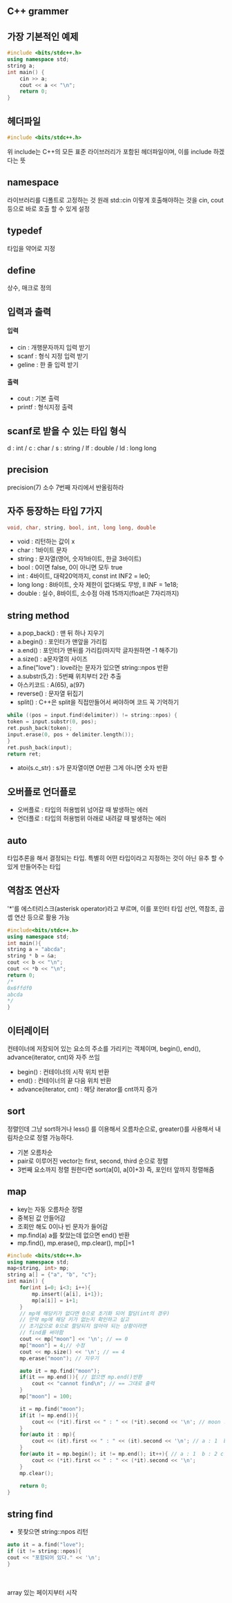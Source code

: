 ## C++ grammer

## 가장 기본적인 예제
```C++
#include <bits/stdc++.h>
using namespace std;
string a;
int main() {
    cin >> a;
    cout << a << "\n";
    return 0;
}
```

## 헤더파일
```C++
#include <bits/stdc++.h>
```
위 include는 C++의 모든 표준 라이브러리가 포함된 헤더파일이며, 이를 include 하겠다는 뜻

## namespace
라이브러리를 디폴트로 고정하는 것
원래 std::cin 이렇게 호출해야하는 것을 cin, cout 등으로 바로 호출 할 수 있게 설정

## typedef
타입을 약어로 지정

## define
상수, 매크로 정의

## 입력과 출력
#### 입력
- cin : 개행문자까지 입력 받기
- scanf : 형식 지정 입력 받기
- geline : 한 줄 입력 받기
#### 출력
- cout : 기본 출력
- printf : 형식지정 출력

## scanf로 받을 수 있는 타입 형식
d : int / c : char / s : string / lf : double / ld : long long

## precision
precision(7) 소수 7번째 자리에서 반올림하라

## 자주 등장하는 타입 7가지
```C++
void, char, string, bool, int, long long, double
```
- void : 리턴하는 값이 x
- char : 1바이트 문자
- string : 문자열(영어, 숫자1바이트, 한글 3바이트)
- bool : 0이면 false, 0이 아니면 모두 true
- int : 4바이트, 대략20억까지, const int INF2 = le0;
- long long : 8바이트, 숫자 제한이 없다봐도 무방, ll INF = 1e18;
- double : 실수, 8바이트, 소수점 아래 15까지(float은 7자리까지)

## string method
- a.pop_back() : 맨 뒤 하나 지우기
- a.begin() : 포인터가 맨앞을 가리킴
- a.end() : 포인터가 맨뒤를 가리킴(마지막 글자원하면 -1 해주기)
- a.size() : a문자열의 사이즈
- a.fine("love") : love라는 문자가 있으면 string::npos 반환
- a.substr(5,2) : 5번째 위치부터 2칸 추출
- 아스키코드 : A(65), a(97)
- reverse() : 문자열 뒤집기
- split() : C++은 split을 직접만들어서 써야하며 코드 꼭 기억하기
```C++
while ((pos = input.find(delimiter)) != string::npos) {
token = input.substr(0, pos);
ret.push_back(token);
input.erase(0, pos + delimiter.length());
}
ret.push_back(input);
return ret;
```
- atoi(s.c_str) : s가 문자열이면 0반환 그게 아니면 숫자 반환

## 오버플로 언더플로
- 오버플로 : 타입의 허용범위 넘어갈 때 발생하는 에러
- 언더플로 : 타입의 허용범위 아래로 내려갈 때 발생하는 에러


## auto
타입추론을 해서 결정되는 타입. 특별히 어떤 타입이라고 지정하는 것이 아닌 유추 할 수 있게 만들어주는 타입

## 역참조 연산자
'*'를 에스터리스크(asterisk operator)라고 부르며, 이를 포인터 타입 선언, 역참조, 곱셉 연산 등으로 활용 가능
```C++
#include<bits/stdc++.h>
using namespace std;
int main(){
string a = "abcda";
string * b = &a;
cout << b << "\n";
cout << *b << "\n";
return 0;
/*
0x6ffdf0
abcda
*/
}

```

## 이터레이터
컨테이너에 저장되어 있는 요소의 주소를 가리키는 객체이며, begin(), end(), advance(iterator, cnt)와 자주 쓰임
- begin() : 컨테이너의 시작 위치 반환
- end() : 컨테이너의 끝 다음 위치 반환
- advance(iterator, cnt) : 해당 iterator를 cnt까지 증가

## sort
정렬인데 그냥 sort하거나 less<int>() 를 이용해서 오름차순으로,
greater<int>()를 사용해서 내림차순으로 정렬 가능하다. 

- 기본 오름차순
- pair로 이루어진 vector는 first, second, third 순으로 정렬
- 3번째 요소까지 정렬 원한다면 sort(a[0], a[0]+3) 즉, 포인터 앞까지 정렬해줌

## map
- key는 자동 오름차순 정렬
- 중복된 값 안들어감
- 조회만 해도 0이나 빈 문자가 들어감
- mp.find(a) a를 찾았는데 없으면 end() 반환
- mp.find(), mp.erase(), mp.clear(), mp[]=1

```C++
#include <bits/stdc++.h>
using namespace std;
map<string, int> mp;
string a[] = {"a", "b", "c"};
int main() {
    for(int i=0; i<3; i++){
        mp.insert({a[i], i+1});
        mp[a[i]] = i+1;
    }
    // mp에 해당키가 없다면 0으로 초기화 되어 할당(int의 경우)
    // 만약 mp에 해당 키가 없는지 확인하고 싶고
    // 초기값으로 0으로 할당되지 않아야 되는 상황이라면
    // find를 써야함
    cout << mp["moon"] << '\n'; // == 0
    mp["moon"] = 4;// 수정
    cout << mp.size() << '\n'; // == 4
    mp.erase("moon"); // 지우기

    auto it = mp.find("moon");
    if(it == mp.end()){ // 없으면 mp.end()반환
        cout << "cannot find\n"; // == 그대로 출력
    }
    mp["moon"] = 100;

    it = mp.find("moon");
    if(it != mp.end()){
        cout << (*it).first << " : " << (*it).second << '\n'; // moon : 100
    }
    for(auto it : mp){
        cout << (it).first << " : " << (it).second << '\n'; // a : 1  b : 2 c : 3 moon : 100
    }
    for(auto it = mp.begin(); it != mp.end(); it++){ // a : 1  b : 2 c : 3 moon : 100
        cout << (*it).first << " : " << (*it).second << '\n';
    }
    mp.clear();
    
    return 0;
}
```

## string find
- 못찾으면 string::npos 리턴
```C++
auto it = a.find("love");
if (it != string::npos){
cout << "포함되어 있다." << '\n';
}
```

<br><br>
array 있는 페이지부터 시작 